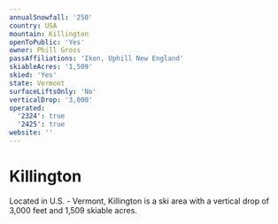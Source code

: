 ```yaml
---
annualSnowfall: '250'
country: USA
mountain: Killington
openToPublic: 'Yes'
owner: Phill Gross
passAffiliations: 'Ikon, Uphill New England'
skiableAcres: '1,509'
skied: 'Yes'
state: Vermont
surfaceLiftsOnly: 'No'
verticalDrop: '3,000'
operated:
  '2324': true
  '2425': true
website: ''
---
```



# Killington

Located in U.S. - Vermont, Killington is a ski area with a vertical drop of 3,000 feet and 1,509 skiable acres.
